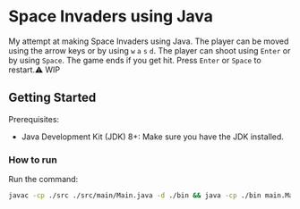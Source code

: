 # Space Invaders using Java

My attempt at making Space Invaders using Java. The player can be moved using the arrow keys or by using `w` `a` `s` `d`. The player can shoot using `Enter` or by using `Space`. The game ends if you get hit. Press `Enter` or `Space` to restart.:warning: WIP

## Getting Started

Prerequisites:

- Java Development Kit (JDK) 8+: Make sure you have the JDK installed.

### How to run

Run the command:

```bash
javac -cp ./src ./src/main/Main.java -d ./bin && java -cp ./bin main.Main
```

